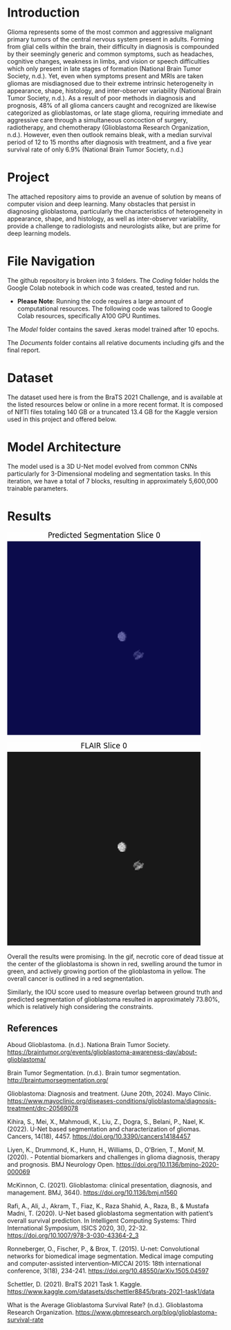 # Introduction

Glioma represents some of the most common and aggressive malignant primary tumors of the central nervous system present in adults. Forming from glial cells within the brain, their difficulty in diagnosis is compounded by their seemingly generic and common symptoms, such as headaches, cognitive changes, weakness in limbs, and vision or speech difficulties which only present in late stages of formation (National Brain Tumor Society, n.d.). Yet, even when symptoms present and MRIs are taken gliomas are misdiagnosed due to their extreme intrinsic heterogeneity in appearance, shape, histology, and inter-observer variability (National Brain Tumor Society, n.d.). As a result of poor methods in diagnosis and prognosis, 48% of all glioma cancers caught and recognized are likewise categorized as glioblastomas, or late stage glioma, requiring immediate and aggressive care through a simultaneous concoction of surgery, radiotherapy, and chemotherapy (Glioblastoma Research Organization, n.d.). However, even then outlook remains bleak, with a median survival period of 12 to 15 months after diagnosis with treatment, and a five year survival rate of only 6.9% (National Brain Tumor Society, n.d.)

# Project

The attached repository aims to provide an avenue of solution by means of computer vision and deep learning. Many obstacles that persist in diagnosing glioblastoma, particularly the characteristics of heterogeneity in appearance, shape, and histology, as well as inter-observer variability, provide a challenge to radiologists and neurologists alike, but are prime for deep learning models. 

# File Navigation

The github repository is broken into 3 folders. The *Coding* folder holds the Google Colab notebook in which code was created, tested and run.
 - **Please Note**: Running the code requires a large amount of computational resources. The following code was tailored to Google Colab resources, specifically A100 GPU Runtimes. 

The *Model* folder contains the saved .keras model trained after 10 epochs.

The *Documents* folder contains all relative documents including gifs and the final report. 

# Dataset

The dataset used here is from the BraTS 2021 Challenge, and is available at the listed resources below or online in a more recent format. It is composed of NIfTI files totaling 140 GB or a truncated 13.4 GB for the Kaggle version used in this project and offered below. 

# Model Architecture

The model used is a 3D U-Net model evolved from common CNNs particularly for 3-Dimensional modeling and segmentation tasks. In this iteration, we have a total of 7 blocks, resulting in approximately 5,600,000 trainable parameters. 

# Results

![Prediction Gif Here](Documents/Prediction.gif)

![Ground Truth Gif Here](Documents/Flair.gif)

Overall the results were promising. In the gif, necrotic core of dead tissue at the center of the glioblastoma is shown in red, swelling around the tumor in green, and actively growing portion of the glioblastoma in yellow. The overall cancer is outlined in a red segmentation.

Similarly, the IOU score used to measure overlap between ground truth and predicted segmentation of glioblastoma resulted in approximately 73.80%, which is relatively high considering the constraints. 


## References

Aboud Glioblastoma. (n.d.). Nationa Brain Tumor Society. https://braintumor.org/events/glioblastoma-awareness-day/about-glioblastoma/

Brain Tumor Segmentation. (n.d.). Brain tumor segmentation. http://braintumorsegmentation.org/

Glioblastoma: Diagnosis and treatment. (June 20th, 2024). Mayo Clinic. https://www.mayoclinic.org/diseases-conditions/glioblastoma/diagnosis-treatment/drc-20569078

Kihira, S., Mei, X., Mahmoudi, K., Liu, Z., Dogra, S., Belani, P., Nael, K. (2022). U-Net based segmentation and characterization of gliomas. Cancers, 14(18), 4457. https://doi.org/10.3390/cancers14184457

Liyen, K., Drummond, K., Hunn, H., Williams, D., O'Brien, T., Monif, M. (2020). - Potential biomarkers and challenges in glioma diagnosis, therapy and prognosis. BMJ Neurology Open. https://doi.org/10.1136/bmjno-2020-000069

McKinnon, C. (2021). Glioblastoma: clinical presentation, diagnosis, and management. BMJ, 364(). https://doi.org/10.1136/bmj.n1560

Rafi, A., Ali, J., Akram, T., Fiaz, K., Raza Shahid, A., Raza, B., & Mustafa Madni, T. (2020). U-Net based glioblastoma segmentation with patient’s overall survival prediction. In Intelligent Computing Systems: Third International Symposium, ISICS 2020, 3(), 22-32. https://doi.org/10.1007/978-3-030-43364-2_3

Ronneberger, O., Fischer, P., & Brox, T. (2015). U-net: Convolutional networks for biomedical image segmentation. Medical image computing and computer-assisted intervention–MICCAI 2015: 18th international conference, 3(18), 234-241. https://doi.org/10.48550/arXiv.1505.04597

Schettler, D. (2021). BraTS 2021 Task 1. Kaggle. https://www.kaggle.com/datasets/dschettler8845/brats-2021-task1/data

What is the Average Glioblastoma Survival Rate? (n.d.). Glioblastoma Research Organization. https://www.gbmresearch.org/blog/glioblastoma-survival-rate

